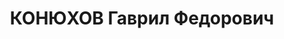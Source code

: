 ---
title: КОНЮХОВ Гаврил Федорович
description: "Род. в 1893, г. Москва, Россия, русский. Род занятий: до ареста заведующий\
  \ оперативно-планового Отдела Уполнаркомвнешторга СССР по ГССР. \n  Осужден Тройкой\
  \ при НКВД ГССР 02.12.1937. Мера наказания: расстрел с конфискацией личного имущества"
---